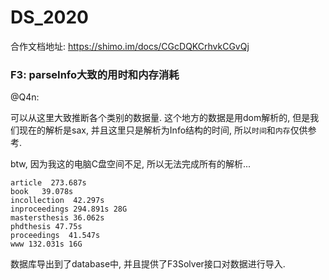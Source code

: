# DS_2020

合作文档地址:
https://shimo.im/docs/CGcDQKCrhvkCGvQj

### F3: parseInfo大致的用时和内存消耗

@Q4n:

可以从这里大致推断各个类别的数据量. 这个地方的数据是用dom解析的, 但是我们现在的解析是sax, 并且这里只是解析为Info结构的时间, 所以`时间`和`内存`仅供参考.

btw, 因为我这的电脑C盘空间不足, 所以无法完成所有的解析...

```
article  273.687s
book   39.078s
incollection  42.297s
inproceedings 294.891s 28G
mastersthesis 36.062s
phdthesis 47.75s
proceedings  41.547s
www 132.031s 16G
```

数据库导出到了database中, 并且提供了F3Solver接口对数据进行导入.